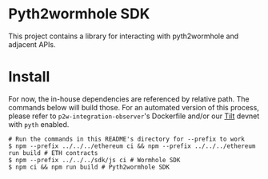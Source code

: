 # Pyth2wormhole SDK
This project contains a library for interacting with pyth2wormhole and adjacent APIs.

# Install
For now, the in-house dependencies are referenced by relative
path. The commands below will build those. For an automated version of
this process, please refer to `p2w-integration-observer`'s Dockerfile and/or our [Tilt](https://tilt.dev)
devnet with `pyth` enabled.

```shell
# Run the commands in this README's directory for --prefix to work
$ npm --prefix ../../../ethereum ci && npm --prefix ../../../ethereum run build # ETH contracts
$ npm --prefix ../../../sdk/js ci # Wormhole SDK
$ npm ci && npm run build # Pyth2wormhole SDK
```
